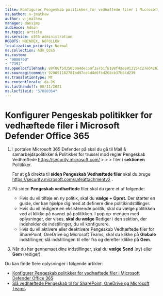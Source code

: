 ```yaml
---
title: Konfigurer Pengeskab politikker for vedhæftede filer i Microsoft Defender Office 365
ms.author: v-jmathew
author: v-jmathew
manager: dansimp
audience: Admin
ms.topic: article
ms.service: o365-administration
ROBOTS: NOINDEX, NOFOLLOW
localization_priority: Normal
ms.collection: Adm_O365
ms.custom:
- "9000760"
- "7391"
ms.openlocfilehash: 88f06f5d35030a4decaaf3a7b1f8198f42e6913154c27ed426373ad95a291a67
ms.sourcegitcommit: 920051182781bd97ce4d4d6fbd268cb37b84d239
ms.translationtype: MT
ms.contentlocale: da-DK
ms.lasthandoff: 08/11/2021
ms.locfileid: "57888364"
---
```

# <a name="set-up-safe-attachment-policies-in-microsoft-defender-for-office-365"></a>Konfigurer Pengeskab politikker for vedhæftede filer i Microsoft Defender Office 365

1. I portalen Microsoft 365 Defender på skal du gå til Mail & samarbejdspolitikker & Politikker for trussel mod regler Pengeskab Vedhæftede <https://security.microsoft.com/>  \>  \>  \>  filer i **sektionen** Politikker.

   For at gå direkte til **siden Pengeskab Vedhæftede filer** skal du bruge <https://security.microsoft.com/safeattachmentv2> .

2. På siden **Pengeskab vedhæftede** filer skal du gøre et af følgende:
   - Hvis du vil tilføje en ny politik, skal du **vælge + Opret.** Der starter en guide, der kan hjælpe dig med at definere dine politikindstillinger.
   - Hvis du vil redigere en eksisterende politik, skal du vælge politikken ved at klikke på navnet på politikken. I pop op-menuen med oplysninger, der vises, **skal du vælge** Rediger i den sektion, der indeholder de indstillinger, du vil konfigurere.
   - Hvis du vil aktivere eller deaktivere Pengeskab Vedhæftede filer for SharePoint, OneDrive og Microsoft Teams, skal du klikke på **Globale** indstillinger, slå indstillingen til eller fra og derefter klikke på **Gem**.

3. Når du har gennemset dine indstillinger, skal du **vælge Send** (ny) eller **Gem** (rediger).

Du kan finde flere oplysninger i følgende artikler:

- [Konfigurer Pengeskab politikker for vedhæftede filer i Microsoft Defender Office 365](https://docs.microsoft.com/microsoft-365/security/office-365-security/set-up-safe-attachments-policies)
- [Slå vedhæftede Pengeskab til for SharePoint, OneDrive og Microsoft Teams](https://docs.microsoft.com/microsoft-365/security/office-365-security/turn-on-mdo-for-spo-odb-and-teams)
